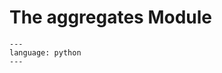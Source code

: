 # The aggregates Module

```{literalinclude} ../../src/python/cms/aggregates.py
---
language: python
---
```